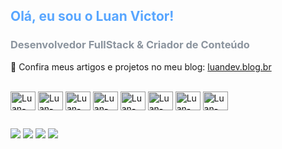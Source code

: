 ## <span style="color: #58a6ff">Olá, eu sou o Luan Victor!</span> 
### <span style="color: #8b949e">Desenvolvedor FullStack & Criador de Conteúdo</span>

📝 Confira meus artigos e projetos no meu blog: [luandev.blog.br](https://luandev.blog.br)

<div style="display: inline_block"><br>
  <img align="center" alt="Luan-Java" height="30" width="40" src="https://cdn.jsdelivr.net/gh/devicons/devicon/icons/java/java-original.svg" style="filter: brightness(0.8);">
  <img align="center" alt="Luan-Spring" height="30" width="40" src="https://cdn.jsdelivr.net/gh/devicons/devicon/icons/spring/spring-original.svg" style="filter: brightness(0.8);">
  <img align="center" alt="Luan-Js" height="30" width="40" src="https://cdn.jsdelivr.net/gh/devicons/devicon/icons/javascript/javascript-original.svg" style="filter: brightness(0.8);">
  <img align="center" alt="Luan-Node" height="30" width="40" src="https://cdn.jsdelivr.net/gh/devicons/devicon/icons/nodejs/nodejs-original.svg" style="filter: brightness(0.8);">
  <img align="center" alt="Luan-HTML" height="30" width="40" src="https://cdn.jsdelivr.net/gh/devicons/devicon/icons/html5/html5-original.svg" style="filter: brightness(0.8);">
  <img align="center" alt="Luan-CSS" height="30" width="40" src="https://cdn.jsdelivr.net/gh/devicons/devicon/icons/css3/css3-original.svg" style="filter: brightness(0.8);">
  <img align="center" alt="Luan-Tailwind" height="30" width="40" src="https://icon.icepanel.io/Technology/svg/Tailwind-CSS.svg" style="filter: brightness(0.8);">
  <img align="center" alt="Luan-Python" height="30" width="40" src="https://cdn.jsdelivr.net/gh/devicons/devicon/icons/python/python-original.svg" style="filter: brightness(0.8);">
</div>

##

<div>
  <!-- Badges com tema mais escuro -->
  <a href="https://luandev.blog.br" target="_blank"><img src="https://img.shields.io/badge/Meu_Blog-181717?style=for-the-badge&logo=wordpress&logoColor=white&labelColor=0d1117" target="_blank"></a>
  <a href="https://www.linkedin.com/in/seulinkedin" target="_blank"><img src="https://img.shields.io/badge/-LinkedIn-%230077B5?style=for-the-badge&logo=linkedin&logoColor=white&labelColor=0d1117" target="_blank"></a>
  <a href = "mailto:seuemail@exemplo.com"><img src="https://img.shields.io/badge/-Gmail-%23333?style=for-the-badge&logo=gmail&logoColor=white&labelColor=0d1117" target="_blank"></a>
  <a href="https://github.com/LuanVictorGit" target="_blank"><img src="https://img.shields.io/badge/GitHub-181717?style=for-the-badge&logo=github&logoColor=white&labelColor=0d1117" target="_blank"></a>
</div>

